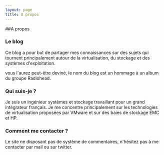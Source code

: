 ```yaml
---
layout: page
title: A propos
---
```


##A propos

### Le blog
Ce blog a pour but de partager mes connaissances sur des sujets qui tournent principalement autour de la virtualisation, du stockage et des systèmes d'exploitation.

vous l'aurez peut-être deviné, le nom du blog est un hommage à un album du groupe Radiohead.

### Qui suis-je ?
Je suis un ingénieur systèmes et stockage travaillant pour un grand intégrateur français. Je me concentre  principalement sur les technologies de virtualisation proposées par VMware et sur des baies de stockage EMC et HP.

### Comment me contacter ?
Le site ne disposant pas de système de commentaires, n'hésitez pas à me contacter par mail ou sur twitter.

<p>
     <a href="{{ site.author.url }}"><i class="fa fa-twitter fa-3x"></i></a>
     <a href="https://github.com/{{ site.author.github }}"><i class="fa fa-github fa-3x"></i></a>
     <a href="mailto:{{ site.author.email }}"><i class="fa fa-envelope-o fa-3x"></i></a>
</p>
